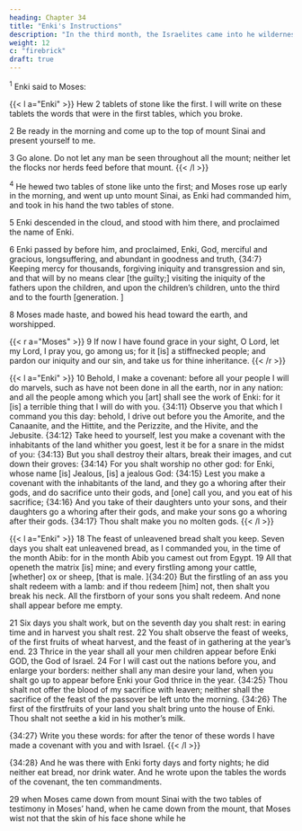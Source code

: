 ```yaml
---
heading: Chapter 34
title: "Enki's Instructions"
description: "In the third month, the Israelites came into he wilderness of Sinai"
weight: 12
c: "firebrick"
draft: true
---
```



<sup>1</sup> Enki said to Moses:

{{< l a="Enki" >}}
Hew 2 tablets of stone like the first. I will write on these tablets the words that were in the first tables, which you broke.

2 Be ready in the morning and come up to the top of mount Sinai and present yourself to me.

3 Go alone. Do not let any man be seen throughout all the mount; neither let the flocks nor herds
feed before that mount.
{{< /l >}}


<sup>4</sup> He hewed two tables of stone like unto the first; and Moses rose up early in the morning, and went up unto mount Sinai, as Enki had commanded him, and took in his hand the two tables of stone. 

5 Enki descended in the cloud, and stood with him there, and proclaimed the name of Enki. 

6 Enki passed by before him, and proclaimed, Enki, God, merciful and gracious, longsuffering, and abundant in goodness and truth, {34:7} Keeping mercy for thousands, forgiving iniquity and transgression and sin, and that will by no means clear [the guilty;] visiting the iniquity
of the fathers upon the children, and upon the children’s children, unto the third and to the fourth [generation. ]

8 Moses made haste, and bowed his head toward the earth, and worshipped. 

{{< r a="Moses" >}}
9 If now I have found grace in your sight, O Lord, let my Lord, I pray you, go among us; for it [is] a stiffnecked people; and pardon our iniquity and our sin, and take us for thine
inheritance.
{{< /r >}}


{{< l a="Enki" >}}
10 Behold, I make a covenant: before all your people I will do marvels, such as have not been done in all the earth, nor in any nation: and all the people among which you [art] shall see the work of Enki: for it [is] a terrible thing that I will do with you. {34:11} Observe you that which I command you this day: behold, I drive out before you the Amorite, and the Canaanite, and the Hittite, and the Perizzite, and the Hivite, and the Jebusite. {34:12} Take heed to yourself, lest you make a covenant with the inhabitants of the land whither you goest, lest it be for a snare in the midst of you: {34:13} But you shall destroy their altars, break their images, and cut down their groves: {34:14} For you shalt worship no other god: for Enki, whose name [is] Jealous, [is] a jealous God: {34:15} Lest you make a covenant with the inhabitants of the land, and they go a whoring after their gods, and do sacrifice unto their gods, and [one] call you, and you eat of his sacrifice; {34:16} And you take of their daughters unto your sons, and their daughters go a whoring after their gods, and make your sons go a whoring after their gods. {34:17} Thou shalt make you no molten gods.
{{< /l >}}

{{< l a="Enki" >}}
18 The feast of unleavened bread shalt you keep. Seven days you shalt eat unleavened bread, as I commanded you, in the time of the month Abib: for in the month Abib you camest out from Egypt. 19 All that openeth the matrix [is] mine; and every firstling among your cattle, [whether] ox or sheep, [that is male. ]{34:20} But the firstling of an ass you shalt redeem with a lamb: and if thou
redeem [him] not, then shalt you break his neck. All the firstborn of your sons you shalt redeem. And none shall appear before me empty.

21 Six days you shalt work, but on the seventh day you shalt rest: in earing time and in harvest you shalt rest. 22 You shalt observe the feast of weeks, of the first fruits of wheat harvest, and the feast of in gathering at the year’s end. 23 Thrice in the year shall all your men children
appear before Enki GOD, the God of Israel. 24 For I will cast out the nations before you, and enlarge your borders: neither shall any man desire your land, when you shalt go up to appear before Enki your God thrice in the year. {34:25} Thou shalt not offer the blood of my sacrifice with leaven; neither shall the sacrifice of the feast of the passover be left unto the morning. {34:26} The first of the firstfruits of your land you shalt bring unto the house of Enki. Thou shalt not seethe a kid in his mother’s milk. 

{34:27} Write you these words: for after the tenor of these words I have made a
covenant with you and with Israel. 
{{< /l >}}


{34:28} And he was there with Enki forty days and forty nights; he did
neither eat bread, nor drink water. And he wrote upon the
tables the words of the covenant, the ten commandments.

29 when Moses came down from mount Sinai with the two tables of testimony in
Moses’ hand, when he came down from the mount, that Moses wist not that the skin of his face shone while he